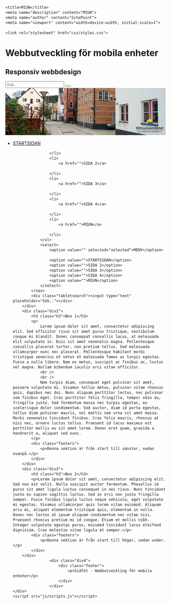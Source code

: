 ﻿<!doctype html>

<html lang="sv">
<head>
    <meta charset="utf-8">

    <title>MIUN</title>
    <meta name="description" content="MIUN">
    <meta name="author" content="SitePoint">
    <meta name="viewport" content="width=device-width, initial-scale=1">

    <link rel="stylesheet" href="css/styles.css">

</head>

<body>
    <div class="parent">
        <div class="div1">
            <h1 class="h1">Webbutveckling för mobila enheter</h1>
            <h2 class="h2">Responsiv webbdesign</h2>
             <form class="search">
                <input type="text" placeholder="Sök.." name="sök">
                <button type="submit"><i class="fa fa-search"></i></button>
            </form>
            <img class="header-img" src="pictures/header.jpg" alt="Header" />
            <nav class="navigation">
                <ul id="nav-list">
                    <li>
                        <a href="">STARTSIDAN</a>

                    </li>
                    <li>
                        <a href="">SIDA 2</a>

                    </li>
                    <li>
                        <a href="">SIDA 3</a>

                    </li>
                    <li>
                        <a href="">SIDA 4</a>

                    </li>
                    <li>
                        <a href="">MIUN</a>

                    </li>
                </ul>
                <select>
                    <option value="" selected="selected">MENY</option>

                    <option value="">STARTSIDAN</option>
                    <option value="">SIDA 2</option>
                    <option value="">SIDA 3</option>
                    <option value="">SIDA 4</option>
                    <option value="">MIUN</option>
                </select>
            </nav>
            <div class="tabletsearch"><input type="text" placeholder="Sök.."></div>
        </div>
        <div class="div2">
            <h3 class="h3">Box 1</h3>
            <p>
                Lorem ipsum dolor sit amet, consectetur adipiscing elit. Sed efficitur risus sit amet purus tristique, vestibulum congue mi blandit. Donec consequat convallis lacus, at malesuada elit vulputate in. Duis sit amet venenatis magna. Pellentesque convallis placerat tortor, non pretium tellus. Sed malesuada ullamcorper nunc nec placerat. Pellentesque habitant morbi tristique senectus et netus et malesuada fames ac turpis egestas. Fusce a nulla libero. Nam ex metus, suscipit ac finibus ac, luctus vel magna. Nullam bibendum iaculis orci vitae efficitur.
                <br />
                <br />
                Nam turpis diam, consequat eget pulvinar sit amet, posuere vulputate mi. Vivamus tellus metus, pulvinar vitae rhoncus quis, dapibus nec dui. Nunc aliquam porttitor lectus, nec pulvinar sem finibus eget. Cras porttitor felis fringilla, tempor odio eu, fringilla justo. Sed fermentum massa nec turpis egestas, eu scelerisque dolor condimentum. Sed auctor, diam id porta egestas, tellus diam pulvinar mauris, vel mattis sem urna sit amet massa. Morbi venenatis tincidunt finibus. Cras felis mauris, rhoncus at nisi nec, ornare luctus tellus. Praesent id lacus maximus est porttitor mollis eu sit amet lorem. Donec erat quam, gravida a hendrerit a, aliquet sed nunc.
            </p>
            <div class="footers">
                <p>Denna sektion är från start till vänster, sedan ovanpå.</p>
            </div>
        </div>
        <div class="div3">
            <h3 class="h3">Box 2</h3>
            <p>Lorem ipsum dolor sit amet, consectetur adipiscing elit. Sed non est velit. Nulla suscipit auctor fermentum. Phasellus id purus sit amet ligula luctus consequat in nec risus. Nunc tincidunt justo eu sapien sagittis luctus. Sed in orci non justo fringilla semper. Fusce finibus ligula luctus neque vehicula, eget vulputate mi egestas. Vivamus ullamcorper quis lorem vitae euismod. Aliquam arcu mi, aliquet elementum tristique quis, elementum in nulla. Donec nec lectus at ipsum aliquam condimentum nec vitae nisi. Praesent rhoncus pretium mi id congue. Etiam et mollis nibh. Integer vulputate egestas purus, euismod tincidunt lacus eleifend dignissim. Cras molestie vitae ligula et semper.</p>
            <div class="footers">
                <p>Denna sektion är från start till höger, sedan under.</p>
            </div>
        </div>
                    <div class="div4">
                        <div class="footer">
                            <p>Sidfot - Webbutveckling för mobila enheter</p>
                        </div>
                    </div>
    </div>
    <script src="js/scripts.js"></script>
</body>
</html>
